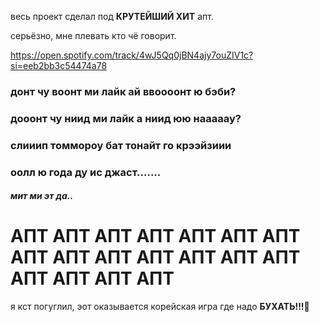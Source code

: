 весь проект сделал под **КРУТЕЙШИЙ ХИТ** апт.

серьёзно, мне плевать кто чё говорит.

https://open.spotify.com/track/4wJ5Qq0jBN4ajy7ouZIV1c?si=eeb2bb3c54474a78

### донт чу воонт ми лайк ай ввоооонт ю бэби?

### дооонт чу ниид ми лайк а ниид юю нааааау?

### слииип томмороу бат тонайт го крээйзиии

### оолл ю года ду ис джаст.......

##### мит ми эт да..

# АПТ АПТ АПТ АПТ АПТ АПТ АПТ АПТ АПТ АПТ АПТ АПТ АПТ АПТ АПТ АПТ АПТ АПТ

я кст погуглил, эот оказывается корейская игра где надо **БУХАТЬ!!!**💖
